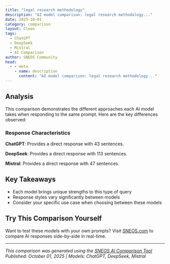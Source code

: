 ```yaml
---
title: "legal research methodology"
description: "AI model comparison: legal research methodology..."
date: 2025-10-01
category: comparison
layout: Clean
tags:
  - ChatGPT
  - DeepSeek
  - Mistral
  - AI Comparison
author: SNEOS Community
head:
  - - meta
    - name: description
      content: "AI model comparison: legal research methodology..."
---
```


<ChatComparison
  title="legal research methodology"
  prompt="legal research methodology"
  :responses='{
    "ChatGPT": "**Legal Research Methodology**\n\nLegal research methodology refers to the systematic process used to identify, analyze, and interpret legal information and materials to resolve legal issues or answer legal questions. It involves the steps and techniques employed to gather relevant legal data, apply legal principles, and reach conclusions.\n\nHere is an overview of legal research methodology:\n\n### 1. **Identification of the Research Problem/Question**\n   - Clearly define the legal issue or question you want to examine.\n   - Narrow down the scope to make your research focused and manageable.\n\n### 2. **Preliminary Understanding**\n   - Gain a basic understanding of the topic through secondary sources such as textbooks, encyclopedias, commentaries, or legal dictionaries.\n\n### 3. **Formulation of Hypothesis or Research Aim**\n   - Based on initial understanding, formulate a hypothesis or objective for your research.\n   - This guides your search and analysis throughout the process.\n\n### 4. **Collection of Primary Data (If Applicable)**\n   - In some legal research, especially empirical or socio-legal studies, primary data (interviews, surveys, case studies) may be collected.\n\n### 5. **Collection of Secondary Data**\n   - This primarily involves gathering legal materials such as:\n     - **Statutes and Legislation**\n     - **Case Law/Judgments**\n     - **Regulations and Ordinances**\n     - **Books, Journals, Articles, and Commentaries**\n     - **Constitutional Provisions**\n     - **Treaties and International Conventions**\n  \n### 6. **Research Tools and Sources**\n   - Use reliable research tools such as:\n     - Legal databases (Westlaw, LexisNexis, Manupatra)\n     - Law libraries\n     - Government websites\n     - Legal journals and periodicals\n\n### 7. **Analysis and Interpretation**\n   - Analyze the collected material critically.\n   - Interpret legal provisions, precedents, and doctrines in light of the research question.\n   - Compare and contrast conflicting legal viewpoints.\n   - Use logical reasoning and apply relevant legal principles.\n\n### 8. **Synthesis**\n   - Integrate findings into a coherent whole.\n   - Develop reasoned arguments and conclusions based on evidence and analysis.\n\n### 9. **Presentation of Research**\n   - Prepare a structured report, dissertation, or article presenting your findings.\n   - Properly cite all sources used according to a legal citation standard (e.g., Bluebook, OSCOLA).\n\n### 10. **Verification and Review**\n   - Re-examine your research results for accuracy, consistency, and completeness.\n   - Cross-check references and conclusions.\n\n---\n\n### Types of Legal Research\n\n- **Doctrinal Research** (Black Letter Law Research): Focuses on analyzing legal principles as found in statutes and case law.\n- **Empirical Legal Research**: Uses social science methods to study the impact or operation of laws.\n- **Comparative Legal Research**: Compares laws of different jurisdictions.\n- **Historical Legal Research**: Examines historical development and evolution of legal principles.\n\n---\n\n### Summary\n\n| Step                     | Description                                    |\n|--------------------------|------------------------------------------------|\n| 1. Identify Problem      | Define clear research question                   |\n| 2. Preliminary Reading  | Understand basics using secondary sources        |\n| 3. Hypothesis Formulation| Set research aim or hypothesis                    |\n| 4. Data Collection       | Collect relevant primary/secondary legal data    |\n| 5. Analysis             | Critically analyze laws, cases, and doctrines    |\n| 6. Synthesis            | Integrate findings into a coherent argument      |\n| 7. Presentation         | Write and cite research findings                  |\n| 8. Review               | Verify and refine research output                 |\n\n---\n\nIf you want, I can help with more detailed methods, specific tools, or case examples!",
    "DeepSeek": "Of course. Legal research methodology is the systematic process of identifying, retrieving, and analyzing information necessary to support legal decision-making. It\u0027s the foundational skill for any lawyer, legal scholar, or student.\n\nA well-structured methodology ensures that your research is **comprehensive, efficient, and authoritative**.\n\nHere is a comprehensive breakdown of the legal research methodology, broken down into stages and key principles.\n\n---\n\n### **The Core Goal of Legal Research**\nTo find **primary authority** (law created by governmental bodies) that is **mandatory** (binding on the court deciding your case) and directly **on-point** (relevant to your specific legal issue). If mandatory authority isn\u0027t available, you seek the most **persuasive** secondary and primary authority.\n\n---\n\n### **Key Concepts to Understand First**\n\n1.  **Primary vs. Secondary Sources:**\n    *   **Primary Sources:** The actual **law itself**. These are binding and must be followed.\n        *   *Examples:* Statutes, Regulations, Case Law (Judicial Opinions), Constitutions.\n    *   **Secondary Sources:** Materials that **explain, critique, or analyze** the law. They are not binding but are incredibly useful for understanding a new area of law and finding primary sources.\n        *   *Examples:* Legal Encyclopedias (e.g., American Jurisprudence), Law Review Articles, Treatises, Restatements of the Law.\n\n2.  **Mandatory vs. Persuasive Authority:**\n    *   **Mandatory (Binding) Authority:** Law that a court **must** follow. This is determined by the court\u0027s jurisdiction.\n        *   *Example:* A decision from the California Supreme Court is mandatory on all lower California state courts. A federal statute is mandatory on all federal courts.\n    *   **Persuasive Authority:** Law that a court **may** follow but is not required to. It can influence a decision.\n        *   *Example:* A decision from a New York court on a novel issue being heard by a California court for the first time.\n\n---\n\n### **The Step-by-Step Legal Research Process**\n\nThis is a cyclical, not linear, process. You will constantly refine your search as you learn more.\n\n#### **Stage 1: Initial Case Assessment \u0026 Fact Gathering**\n*   **Understand the Problem:** Identify the client, the legal dispute, and the desired outcome.\n*   **Extract Key Facts:** Determine the \u0022who, what, when, where, why, and how.\u0022 Separate relevant facts from background facts.\n*   **Identify the Jurisdiction:** Which state? Which federal circuit? This is critical for determining mandatory authority.\n*   **Formulate the Legal Question:** Based on the facts, draft a specific, answerable legal question.\n    *   *Example:* \u0022Under California law, can a landlord be held liable for an injury caused by a criminal third party on the apartment premises if the landlord was aware of prior similar crimes but did not improve security?\u0022\n\n#### **Stage 2: Generate Search Terms \u0026 Preliminary Research**\n*   **Brainstorm Keywords:** List all relevant legal concepts, parties, things, and actions from your facts (e.g., \u0022landlord,\u0022 \u0022tenant,\u0022 \u0022premises liability,\u0022 \u0022foreseeability,\u0022 \u0022negligent security,\u0022 \u0022duty of care\u0022).\n*   **Use a Secondary Source:** This is the most efficient starting point. Secondary sources provide an overview and will lead you directly to primary authority.\n    *   **Legal Encyclopedias** (e.g., AmJur, CJS) give a broad, general introduction.\n    *   **Treatises** (e.g., *Prosser on Torts*) offer deep, scholarly analysis.\n    *   **American Law Reports (A.L.R.)** provide comprehensive annotations on specific legal issues, citing cases from multiple jurisdictions.\n*   **Purpose:** To gain a foundational understanding of the area of law and to mine for key statutes and major cases.\n\n#### **Stage 3: Research Primary Authority (The Core Phase)**\nNow you use the leads from your secondary source research to find the binding law.\n\n*   **A. Research Statutory Law (Codes):**\n    *   Find the relevant statute using an annotated code (e.g., *United States Code Annotated* - USCA, or a state\u0027s annotated code).\n    *   **Crucially, read the annotations** following the statute text. They will list cases that have interpreted each specific section of the statute.\n\n*   **B. Research Case Law (Common Law):**\n    *   **Method 1: The Digest System** (Print or Online): A \u0022subject index\u0022 to all reported cases. You look up a legal topic (a \u0022Key Number\u0022) to find all cases on that point.\n    *   **Method 2: Online Citators (Shepard\u0027s, KeyCite, BCite):** This is the modern, essential method.\n        1.  Start with a \u0022good case\u0022 you found from a secondary source or statute annotation.\n        2.  Use a citator (KeyCite in Westlaw or Shepard\u0027s in Lexis) on that case.\n        3.  The citator will show you:\n            *   The direct **history** of the case (appeals, etc.).\n            *   All cases that have **cited** your case.\n            *   A flag (red, yellow) indicating if your case is still **good law** (e.g., if it has been overruled or criticized).\n\n*   **C. Research Administrative Law (Regulations):**\n    *   If your issue involves a federal or state agency, you must research regulations (e.g., from the EPA, IRS).\n    *   The **Code of Federal Regulations (CFR)** is the primary source. Research it similarly to statutes, using finding tools and annotations.\n\n#### **Stage 4: Expand and Update Your Research**\n*   **The \u0022One Good Case\u0022 Method:** Use the citators for every new relevant case you find. This creates a chain of research, leading you to more on-point authorities.\n*   **Check for Recent Developments:** Law changes constantly. Always run a citator on your key authorities right before you finish to ensure they are still valid. Set up alerts for key terms or cases if it\u0027s ongoing research.\n\n#### **Stage 5: Analyze and Synthesize the Law**\nThis is where you move from collecting data to building a legal argument.\n*   **Synthesize Cases:** Group cases together by legal principle. How do they relate to each other? Is there a clear trend? A split in authority?\n*   **Apply Law to Facts:** Apply the rules and tests from the cases and statutes to your specific client\u0027s facts. This is the core of legal analysis (often using the IRAC method: Issue, Rule, Application, Conclusion).\n*   **Identify Gaps:** Are there any facts in your case that aren\u0027t addressed by the existing law? This is where persuasive authority becomes critical.\n\n#### **Stage 6: Organize and Present Findings**\n*   **Memo/Brief:** Structure your analysis logically for your audience (a senior partner, a judge).\n*   **Citation:** Use the correct legal citation format (e.g., The Bluebook: A Uniform System of Citation, or the ALWD Guide).\n\n---\n\n### **Practical Methodologies \u0026 Tips**\n\n*   **The \u0022Funnel\u0022 Approach:** Start broad with secondary sources, then narrow to statutes and leading cases, and finally drill down to the most specific, on-point mandatory cases using citators.\n*   **Cost-Effective Research:** Start with free resources (Google Scholar for case law, government websites for statutes), then move to paid databases (Westlaw, Lexis) for citators and specialized secondary sources.\n*   **Know When to Stop:** Research can be endless. Stop when you have a coherent answer supported by mandatory authority (or the best persuasive authority available) and you are no longer finding new, relevant information.\n\n### **Common Pitfalls to Avoid**\n\n1.  **Starting with Case Law:** Jumping straight into a case law database without background knowledge is inefficient and can lead to missing key statutes or fundamental concepts.\n2.  **Ignoring Jurisdiction:** Citing a persuasive case from another state when a mandatory case from your jurisdiction exists.\n3.  **Failing to Update:** Relying on a case that has been overruled is a critical error.\n4.  **Confusing Persuasive with Mandatory:** Not understanding the court hierarchy.\n5.  **Getting Stuck in a Research Loop:** Continuously finding the same cases without synthesizing them into an answer.\n\nBy following this structured methodology, you can transform a daunting legal question into a manageable, efficient, and effective research project.",
    "Mistral": "Legal research methodology involves a systematic approach to finding, analyzing, and applying legal information. Here are the key steps and methods involved in legal research:\n\n1. **Identify the Legal Issue**:\n   - Clearly define the legal problem or question you need to address.\n   - Break down complex issues into smaller, manageable parts.\n\n2. **Formulate a Research Plan**:\n   - Determine the jurisdiction(s) relevant to your issue.\n   - Identify the types of legal authorities you need (e.g., statutes, cases, regulations, secondary sources).\n   - Develop a search strategy, including keywords and phrases.\n\n3. **Consult Secondary Sources**:\n   - Start with secondary sources like legal encyclopedias, treatises, law review articles, and practice guides.\n   - These sources provide background information, explanations of legal principles, and citations to primary authorities.\n\n4. **Locate Primary Authorities**:\n   - **Statutes and Regulations**: Use annotated codes, legislative history, and regulatory materials.\n   - **Case Law**: Search for relevant cases using case reporters, digests, and legal databases (e.g., Westlaw, LexisNexis).\n   - **Constitutional Provisions**: Refer to the constitution and related interpretive materials.\n   - **Administrative Decisions**: Look for decisions from administrative agencies.\n\n5. **Use Legal Databases**:\n   - Utilize online legal research platforms like Westlaw, LexisNexis, Bloomberg Law, and free resources like Google Scholar and Justia.\n   - Employ advanced search techniques, such as Boolean operators, to refine your search.\n\n6. **Analyze and Synthesize Information**:\n   - Read and understand the legal authorities you have found.\n   - Identify the relevant legal principles, rules, and precedents.\n   - Synthesize the information to form a coherent legal argument or analysis.\n\n7. **Verify and Update**:\n   - Ensure that the legal authorities you are relying on are still valid and have not been overruled or amended.\n   - Use citators (e.g., Shepard\u0027s, KeyCite) to check the status of cases and statutes.\n   - Update your research to include the most recent developments in the law.\n\n8. **Cite Checking**:\n   - Verify that all legal authorities are properly cited according to the relevant citation manual (e.g., The Bluebook, ALWD Citation Manual).\n   - Ensure accuracy and consistency in your citations.\n\n9. **Document and Organize**:\n   - Keep detailed records of your research process, including sources consulted, search terms used, and findings.\n   - Organize your research materials in a logical and accessible manner.\n\n10. **Ethical Considerations**:\n    - Ensure that your research is conducted ethically, respecting confidentiality, accuracy, and the integrity of the legal system.\n\n11. **Review and Refine**:\n    - Review your research findings with a critical eye.\n    - Refine your research plan and search strategy as needed based on new information or insights.\n\nBy following these steps, you can conduct thorough and effective legal research, ensuring that your analysis is well-supported and your conclusions are legally sound."
  }'
  published-date="22:41"
/>

## Analysis

This comparison demonstrates the different approaches each AI model takes when responding to the same prompt. Here are the key differences observed:

### Response Characteristics

**ChatGPT**: Provides a direct response with 43 sentences. 

**DeepSeek**: Provides a direct response with 113 sentences. 

**Mistral**: Provides a direct response with 47 sentences. 

## Key Takeaways

- Each model brings unique strengths to this type of query
- Response styles vary significantly between models
- Consider your specific use case when choosing between these models

## Try This Comparison Yourself

Want to test these models with your own prompts? Visit [SNEOS.com](https://sneos.com) to compare AI responses side-by-side in real-time.

---

*This comparison was generated using the [SNEOS AI Comparison Tool](https://sneos.com)*
*Published: October 01, 2025 | Models: ChatGPT, DeepSeek, Mistral*
